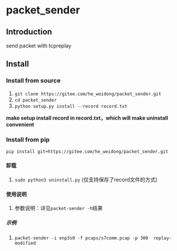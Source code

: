 # packet_sender

## Introduction
send packet with tcpreplay

## Install

### Install from source

1.  `git clone https://gitee.com/he_weidong/packet_sender.git`
2.  `cd packet_sender`
3.  `python setup.py install --record record.txt`

**make setup install record in record.txt，which will make uninstall convenient**

### Install from pip

```bash
pip install git+https://gitee.com/he_weidong/packet_sender.git
```



#### 卸载

1. `sudo python3 uninstall.py` (仅支持保存了record文件的方式)

#### 使用说明

1.  参数说明：详见`packet-sender -h`结果

##### 示例

1. `packet-sender -i enp3s0 -f pcaps/s7comm.pcap -p 300  replay-modified`


